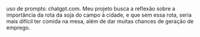uso de prompts: chatgpt.com. Meu projeto busca a reflexão sobre a importância da rota da soja do campo à cidade, e que sem essa rota, seria mais difícil ter comida na mesa, além de dar muitas chances de geração de emprego.
